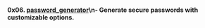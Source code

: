 #### 0x06. [password_generator](0x06-password_generator/)\n- Generate secure passwords with customizable options.
